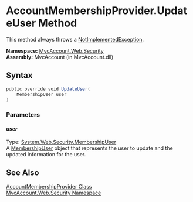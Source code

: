 AccountMembershipProvider.UpdateUser Method
===========================================
This method always throws a [NotImplementedException][1].

**Namespace:** [MvcAccount.Web.Security][2]  
**Assembly:** MvcAccount (in MvcAccount.dll)

Syntax
------

```csharp
public override void UpdateUser(
	MembershipUser user
)
```

### Parameters

#### *user*
Type: [System.Web.Security.MembershipUser][3]  
A [MembershipUser][3] object that represents the user to update and the updated information for the user.


See Also
--------
[AccountMembershipProvider Class][4]  
[MvcAccount.Web.Security Namespace][2]  

[1]: http://msdn.microsoft.com/en-us/library/6byb74h9
[2]: ../README.md
[3]: http://msdn.microsoft.com/en-us/library/d1b506ez
[4]: README.md